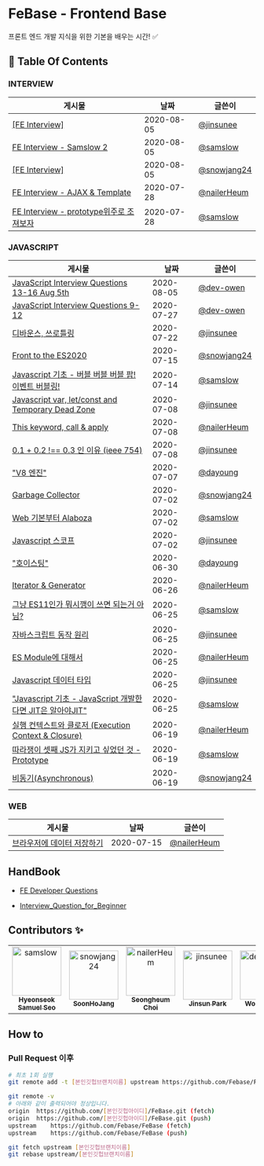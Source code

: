 # FeBase - Frontend Base

프론트 엔드 개발 지식을 위한 기본을 배우는 시간! :white_check_mark:

<!-- 이 항목은 절대 건드리지 말 것(자동화) -->

## :file_folder: Table Of Contents

<!-- toc starts -->

### INTERVIEW

게시물 | 날짜 | 글쓴이
---|---|---
[[FE Interview]](https://github.com/Febase/FeBase/blob/master/interview/jinsunee_interview1.md)| 2020-08-05 | [@jinsunee](https://github.com/jinsunee)
[FE Interview - Samslow 2](https://github.com/Febase/FeBase/blob/master/interview/Samslow_Interview2.md)| 2020-08-05 | [@samslow](https://github.com/samslow)
[[FE Interview]](https://github.com/Febase/FeBase/blob/master/interview/Snowjang24_Interview1.md)| 2020-08-05 | [@snowjang24](https://github.com/snowjang24)
[FE Interview - AJAX & Template](https://github.com/Febase/FeBase/blob/master/interview/Nailer_interview1.md)| 2020-07-28 | [@nailerHeum](https://github.com/nailerHeum)
[FE Interview - prototype위주로 조져보자](https://github.com/Febase/FeBase/blob/master/interview/Samslow_Interview1.md)| 2020-07-28 | [@samslow](https://github.com/samslow)

### JAVASCRIPT

게시물 | 날짜 | 글쓴이
---|---|---
[JavaScript Interview Questions 13-16 Aug 5th](https://github.com/Febase/FeBase/blob/master/interview/devowen_interview2.md)| 2020-08-05 | [@dev-owen](https://github.com/dev-owen)
[JavaScript Interview Questions 9-12](https://github.com/Febase/FeBase/blob/master/interview/devowen_interview1.md)| 2020-07-27 | [@dev-owen](https://github.com/dev-owen)
[디바운스, 쓰로틀링](https://github.com/Febase/FeBase/blob/master/Javascript/Throttling_Debouncing.md)| 2020-07-22 | [@jinsunee](https://github.com/jinsunee)
[Front to the ES2020](https://github.com/Febase/FeBase/blob/master/Javascript/ES2020.md)| 2020-07-15 | [@snowjang24](https://github.com/snowjang24)
[Javascript 기초 - 버블 버블 버블 팝! 이벤트 버블링!](https://github.com/Febase/FeBase/blob/master/Javascript/EventBubling.md)| 2020-07-14 | [@samslow](https://github.com/samslow)
[Javascript var, let/const and Temporary Dead Zone](https://github.com/Febase/FeBase/blob/master/Javascript/variable_tdz.md)| 2020-07-08 | [@jinsunee](https://github.com/jinsunee)
[This keyword, call & apply](https://github.com/Febase/FeBase/blob/master/Javascript/This_Keyword_Call_Apply.md)| 2020-07-08 | [@nailerHeum](https://github.com/nailerHeum)
[0.1 + 0.2 !== 0.3 인 이유 (ieee 754)](https://github.com/Febase/FeBase/blob/master/Javascript/Number_Floating_Point.md)| 2020-07-08 | [@jinsunee](https://github.com/jinsunee)
["V8 엔진"](https://github.com/Febase/FeBase/blob/master/Javascript/V8_Engine.md)| 2020-07-07 | [@dayoung](https://github.com/dayoung)
[Garbage Collector](https://github.com/Febase/FeBase/blob/master/Javascript/Garbage_Collector.md)| 2020-07-02 | [@snowjang24](https://github.com/snowjang24)
[Web 기본부터 Alaboza](https://github.com/Febase/FeBase/blob/master/Javascript/Web_Working_Concept.md)| 2020-07-02 | [@samslow](https://github.com/samslow)
[Javascript 스코프](https://github.com/Febase/FeBase/blob/master/Javascript/Scope.md)| 2020-07-02 | [@jinsunee](https://github.com/jinsunee)
["호이스팅"](https://github.com/Febase/FeBase/blob/master/Javascript/Hoisting.md)| 2020-06-30 | [@dayoung](https://github.com/dayoung)
[Iterator & Generator](https://github.com/Febase/FeBase/blob/master/Javascript/Iterator_Generator.md)| 2020-06-26 | [@nailerHeum](https://github.com/nailerHeum)
[그냥 ES11인가 뭐시깽이 쓰면 되는거 아님?](https://github.com/Febase/FeBase/blob/master/Javascript/Es6_Spec.md)| 2020-06-25 | [@samslow](https://github.com/samslow)
[자바스크립트 동작 원리](https://github.com/Febase/FeBase/blob/master/Javascript/Basic_movement.md)| 2020-06-25 | [@jinsunee](https://github.com/jinsunee)
[ES Module에 대해서](https://github.com/Febase/FeBase/blob/master/Javascript/ES_Module.md)| 2020-06-25 | [@nailerHeum](https://github.com/nailerHeum)
[Javascript 데이터 타입](https://github.com/Febase/FeBase/blob/master/Javascript/DataType.md)| 2020-06-25 | [@jinsunee](https://github.com/jinsunee)
["Javascript 기초 - JavaScript 개발한다면 JIT은 알아야JIT"](https://github.com/Febase/FeBase/blob/master/Javascript/JIT.md)| 2020-06-25 | [@samslow](https://github.com/samslow)
[실행 컨텍스트와 클로저 (Execution Context & Closure)](https://github.com/Febase/FeBase/blob/master/Javascript/executionContextAndClosure.md)| 2020-06-19 | [@nailerHeum](https://github.com/nailerHeum)
[따라쟁이 셋째 JS가 지키고 싶었던 것 - Prototype](https://github.com/Febase/FeBase/blob/master/Javascript/Prototype.md)| 2020-06-19 | [@samslow](https://github.com/samslow)
[비동기(Asynchronous)](https://github.com/Febase/FeBase/blob/master/Javascript/Asynchronous.md)| 2020-06-19 | [@snowjang24](https://github.com/snowjang24)

### WEB

게시물 | 날짜 | 글쓴이
---|---|---
[브라우저에 데이터 저장하기](https://github.com/Febase/FeBase/blob/master/Javascript/Storing_Data_In_Browser.md)| 2020-07-15 | [@nailerHeum](https://github.com/nailerHeum)
<!-- toc ends -->

## HandBook

- [FE Developer Questions](https://github.com/h5bp/Front-end-Developer-Interview-Questions/tree/master/src/translations/korean#JS-%EA%B4%80%EB%A0%A8-%EC%A7%88%EB%AC%B8)

- [Interview_Question_for_Beginner](https://github.com/JaeYeopHan/Interview_Question_for_Beginner)

## Contributors :sparkles:

<table>
    <tr>
        <td align="center">
            <a href="https://github.com/samslow">
                <img src="https://avatars1.githubusercontent.com/u/26738367?v=4" width="100;" alt="samslow"/>
                <br />
                <sub><b>Hyeonseok Samuel Seo</b></sub>
            </a>
        </td>
        <td align="center">
            <a href="https://github.com/snowjang24">
                <img src="https://avatars3.githubusercontent.com/u/26768201?v=4" width="100;" alt="snowjang24"/>
                <br />
                <sub><b>SoonHoJang</b></sub>
            </a>
        </td>
        <td align="center">
            <a href="https://github.com/nailerHeum">
                <img src="https://avatars0.githubusercontent.com/u/26620458?v=4" width="100;" alt="nailerHeum"/>
                <br />
                <sub><b>Seongheum Choi</b></sub>
            </a>
        </td>
        <td align="center">
            <a href="https://github.com/jinsunee">
                <img src="https://avatars3.githubusercontent.com/u/31176502?v=4" width="100;" alt="jinsunee"/>
                <br />
                <sub><b>Jinsun Park</b></sub>
            </a>
        </td>
        <td align="center">
            <a href="https://github.com/dev-owen">
                <img src="https://avatars2.githubusercontent.com/u/39744246?v=4" width="100;" alt="dev-owen"/>
                <br />
                <sub><b>Wonjong Oh</b></sub>
            </a>
        </td>
    </tr>
</table>

## How to

### Pull Request 이후

```bash
# 최초 1회 실행
git remote add -t [본인깃헙브랜치이름] upstream https://github.com/Febase/FeBase
```

```bash
git remote -v
# 아래와 같이 출력되어야 정상입니다.
origin	https://github.com/[본인깃헙아이디]/FeBase.git (fetch)
origin	https://github.com/[본인깃헙아이디]/FeBase.git (push)
upstream	https://github.com/Febase/FeBase (fetch)
upstream	https://github.com/Febase/FeBase (push)
```

```bash
git fetch upstream [본인깃헙브랜치이름]
git rebase upstream/[본인깃헙브랜치이름]
```
